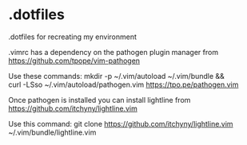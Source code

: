 .dotfiles
=========

.dotfiles for recreating my environment

.vimrc has a dependency on the pathogen plugin manager from https://github.com/tpope/vim-pathogen

Use these commands:
mkdir -p ~/.vim/autoload ~/.vim/bundle && \
curl -LSso ~/.vim/autoload/pathogen.vim https://tpo.pe/pathogen.vim

Once pathogen is installed you can install lightline from https://github.com/itchyny/lightline.vim

Use this command:
git clone https://github.com/itchyny/lightline.vim ~/.vim/bundle/lightline.vim
